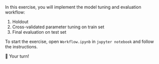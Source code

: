 In this exercise, you will implement the model tuning and evaluation workflow:

1. Holdout
2. Cross-validated parameter tuning on train set
3. Final evaluation on test set

To start the exercise, open `Workflow.ipynb` in `jupyter notebook` and follow the instructions.

🚀 Your turn!


